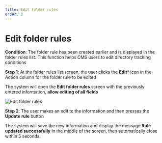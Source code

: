 ```yaml
---
title: Edit folder rules
order: 3
---
```


# Edit folder rules

**Condition**: The folder rule has been created earlier and is displayed in the folder rules list. This function helps CMS users to edit directory tracking conditions

**Step 1**: At the folder rules list screen, the user clicks the **Edit**\* icon in the Action column for the folder rule to be edited

The system will open the **Edit folder rules** screen with the previously entered information, **allow editing of all fields**

![Edit folder rules](/images/media-vod/watch-folder-rule/update-watch-folder.png)

**Step 2**: The user makes an edit to the information and then presses the **Update rule** button

The system will save the new information and display the message **Rule updated successfully** in the middle of the screen, then automatically close within 5 seconds.
